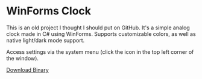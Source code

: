# WinForms Clock
This is an old project I thought I should put on GitHub. It's a simple analog clock made in C# using WinForms. Supports customizable colors, as well as native light/dark mode support.

Access settings via the system menu (click the icon in the top left corner of the window).

[Download Binary](https://droc101.dev/downloads/Programs//Clock.7z)